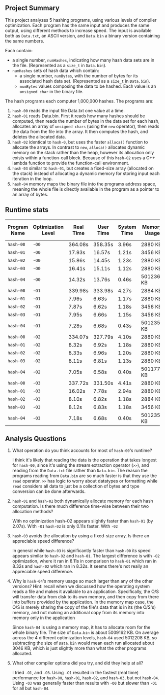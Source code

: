 ## Project Summary

This project analyzes 5 hashing programs, using various levels of compiler optimization. Each program has the same input and produces the same output, using different methods to increase speed. The input is available both as `Data.txt`, an ASCII version, and `Data.bin` a binary version containing the same numbers.

Each contain:

- a single number, `numHashes`, indicating how many hash data sets are in the file. (Represented as a `size_t` in `Data.bin`).
- `numHashes` sets of hash data which contain:
  - a single number, `numBytes`, with the number of bytes for its associated hash data set. (Represented as a `size_t` in `Data.bin`).
  - `numBytes` values composing the data to be hashed. Each value is an `unsigned char` in the binary file.

The hash programs each computer 1,000,000 hashes. The programs are:

1. `hash-00` reads the input file Data.txt one value at a time.
2. `hash-01` reads Data.bin. First it reads how many hashes should be computed, then reads the number of bytes in the data set for each hash, allocates an array of `unsigned chars` (using the `new` operator), then reads the data from the file into the array. It then computes the hash, and deletes the allocated data.
3. `hash-02` identical to `hash-0`, but uses the faster `alloca()` function to allocate the arrays. In contrast to `new`, `alloca()` allocates dynamic memory on the stack rather than the heap, however its allocation only exists within a function-call block. Because of this `hash-02` uses a C++ lambda function to provide the function-call environment.
4. `hash-03` similar to `hash-01`, but creates a fixed-size array (allocated on the stack) instead of allocating a dynamic memory for storing input each iteration in the loop.
5. `hash-04` memory maps the binary file into the programs address space, meaning the whole file is directly available in the program as a pointer to an array of bytes.

## Runtime stats

| Program Name | Optimization Level | Real Time | User Time | System Time | Memory Usage | Throughput | Performance Improvement over `hash-00` |
| ------------ | ------------------ | --------- | --------- | ----------- | ------------ | ---------- | -------------------------------------- |
| `hash-00`    | `-O0`              | 364.08s   | 358.35s   | 3.96s       | 2880 KB      | 2746.65    |                                        |
| `hash-01`    | `-O0`              | 17.93s    | 16.57s    | 1.21s       | 3456 KB      | 55772.45   | 20.31                                  |
| `hash-02`    | `-O0`              | 15.86s    | 14.45s    | 1.23s       | 2880 KB      | 63051.70   | 22.96                                  |
| `hash-03`    | `-O0`              | 16.41s    | 15.11s    | 1.12s       | 2880 KB      | 60938.45   | 22.19                                  |
| `hash-04`    | `-O0`              | 14.32s    | 13.76s    | 0.46s       | 5012360 KB   | 69832.40   | 25.42                                  |
| `hash-00`    | `-O1`              | 339.98s   | 333.98s   | 4.27s       | 2884 KB      | 2941.35    |                                        |
| `hash-01`    | `-O1`              | 7.96s     | 6.63s     | 1.17s       | 2880 KB      | 125628.14  | 42.71                                  |
| `hash-02`    | `-O1`              | 7.87s     | 6.62s     | 1.18s       | 3456 KB      | 127064.80  | 43.20                                  |
| `hash-03`    | `-O1`              | 7.95s     | 6.66s     | 1.15s       | 3456 KB      | 125786.16  | 42.76                                  |
| `hash-04`    | `-O1`              | 7.28s     | 6.68s     | 0.43s       | 5012352 KB   | 137362.64  | 46.70                                  |
| `hash-00`    | `-O2`              | 334.07s   | 327.79s   | 4.10s       | 2880 KB      | 2993.38    |                                        |
| `hash-01`    | `-O2`              | 8.32s     | 6.92s     | 1.18s       | 2880 KB      | 120192.31  | 40.15                                  |
| `hash-02`    | `-O2`              | 8.33s     | 6.96s     | 1.20s       | 2880 KB      | 120048.02  | 40.10                                  |
| `hash-03`    | `-O2`              | 8.11s     | 6.81s     | 1.13s       | 2880 KB      | 123304.56  | 41.19                                  |
| `hash-04`    | `-O2`              | 7.05s     | 6.58s     | 0.40s       | 5011771 KB   | 141843.97  | 47.39                                  |
| `hash-00`    | `-O3`              | 337.72s   | 331.50s   | 4.41s       | 2880 KB      | 2961.03    |                                        |
| `hash-01`    | `-O3`              | 16.02s    | 7.78s     | 2.94s       | 2880 KB      | 62421.973  | 21.08                                  |
| `hash-02`    | `-O3`              | 8.10s     | 6.82s     | 1.18s       | 2884 KB      | 123456.79  | 41.69                                  |
| `hash-03`    | `-O3`              | 8.12s     | 6.83s     | 1.18s       | 3456 KB      | 123152.71  | 41.59                                  |
| `hash-04`    | `-O3`              | 7.18s     | 6.68s     | 0.40s       | 5012352 KB   | 139275.77  | 47.04                                  |

## Analysis Questions

1. What operation do you think accounts for most of `hash-00`'s runtime?

   I think it's likely that reading the data is the operation that takes longest for `hash-00`, since it's using the stream extraction operator (`>>`), and reading from the `Data.txt` file rather than `Data.bin`. The reason the programs reading from `Data.bin` are so much faster is that they use the `read` operator. `>>` has logic to worry about datatypes or formatting while `read` considers all data to just be a collection of bytes and type conversion can be done afterwards.

2. `hash-01` and `hash-02` both dynamically allocate memory for each hash computation. Is there much difference time-wise between their two allocation methods?

   With no optimization hash-02 appears slightly faster than `hash-01` (by 2.07s). With `-O1` `hash-02` is only 0.11s faster. With `-02`

3. `hash-03` avoids the allocation by using a fixed-size array. Is there an appreciable speed difference?

   In general while `hash-03` is significantly faster than `hash-00` its speed appears similar to `hash-02` and `hash-01`. The largest difference is with `-O2` optimization, where it ran in 8.11s in comparison to `hash-01` which ran in 8.32s and `hash-02` which ran in 8.32s. It seems there's not really an appreciable speed difference.

4. Why is `hash-04`'s memory usage so much larger than any of the other versions? Hint: recall when we discussed how the operating system reads a file and makes it available to an application. Specifically, the O/S will transfer data from disk to its own memory, and then copy from there into buffers provided by the application. In the memory map case, the O/S is merely sharing the copy of the file's data that is in its (the O/S's) memory, and not making an additional copy from its memory into memory only in the application

   Since `hash-04` is using a memory map, it has to allocate room for the whole binary file. The size of `Data.bin` is about 5009162 KB. On average across the 4 different optimization levels, `hash-04` used 5012208 KB, so subtracting the size of `Data.bin` would mean each run allocated about 3046 KB, which is just slightly more than what the other programs allocated.

5. What other compiler options did you try, and did they help at all?

   I tried `-O1`, and `-O3`. Using `-O1` resulted in the fastest (real time) performance for `hash-00`, `hash-01`, `hash-02`, and `hash-03`, but not `hash-04`. Using `-O3` was generally faster than results with `-O0` but slower than `-O1` for all but `hash-04`.
